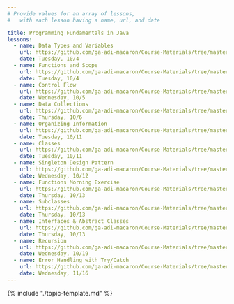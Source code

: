 ```yaml
---
# Provide values for an array of lessons,
#   with each lesson having a name, url, and date

title: Programming Fundamentals in Java
lessons:
  - name: Data Types and Variables
    url: https://github.com/ga-adi-macaron/Course-Materials/tree/master/lessons/programming-fundamentals-in-java/data-types-and-variables
    date: Tuesday, 10/4
  - name: Functions and Scope
    url: https://github.com/ga-adi-macaron/Course-Materials/tree/master/lessons/programming-fundamentals-in-java/functions-lesson
    date: Tuesday, 10/4
  - name: Control Flow
    url: https://github.com/ga-adi-macaron/Course-Materials/tree/master/lessons/programming-fundamentals-in-java/control-flow
    date: Wednesday, 10/5
  - name: Data Collections
    url: https://github.com/ga-adi-macaron/Course-Materials/tree/master/lessons/programming-fundamentals-in-java/data-collections
    date: Thursday, 10/6
  - name: Organizing Information
    url: https://github.com/ga-adi-macaron/Course-Materials/tree/master/lessons/programming-fundamentals-in-java/organizing-info-lesson
    date: Tuesday, 10/11
  - name: Classes
    url: https://github.com/ga-adi-macaron/Course-Materials/tree/master/lessons/programming-fundamentals-in-java/classes-lesson
    date: Tuesday, 10/11
  - name: Singleton Design Pattern
    url: https://github.com/ga-adi-macaron/Course-Materials/tree/master/lessons/programming-fundamentals-in-java/singleton-design-pattern
    date: Wednesday, 10/12
  - name: Functions Morning Exercise
    url: https://github.com/ga-adi-macaron/Course-Materials/tree/master/lessons/programming-fundamentals-in-java/functions-morning-exercise
    date: Thursday, 10/13
  - name: Subclasses
    url: https://github.com/ga-adi-macaron/Course-Materials/tree/master/lessons/programming-fundamentals-in-java/subclassing-lesson
    date: Thursday, 10/13
  - name: Interfaces & Abstract Classes
    url: https://github.com/ga-adi-macaron/Course-Materials/tree/master/lessons/programming-fundamentals-in-java/interfaces-and-abstract-classes
    date: Thursday, 10/13
  - name: Recursion
    url: https://github.com/ga-adi-macaron/Course-Materials/tree/master/lessons/computer-science-and-interview-prep/recursion-morning-exercise
    date: Wednesday, 10/19
  - name: Error Handling with Try/Catch
    url: https://github.com/ga-adi-macaron/Course-Materials/tree/master/lessons/programming-fundamentals-in-java/error-handling-with-try-catch
    date: Wednesday, 11/16
---
```


{% include "./topic-template.md" %}
